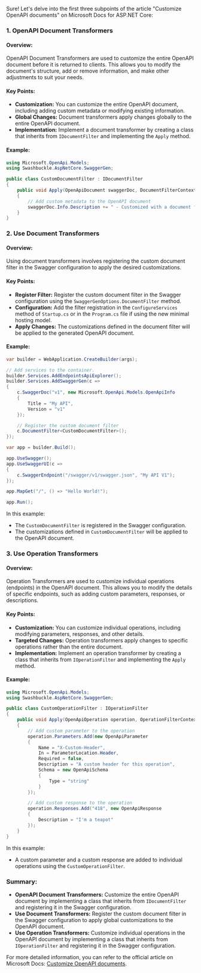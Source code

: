 Sure! Let's delve into the first three subpoints of the article "Customize OpenAPI documents" on Microsoft Docs for ASP.NET Core:

### 1. OpenAPI Document Transformers

#### Overview:
OpenAPI Document Transformers are used to customize the entire OpenAPI document before it is returned to clients. This allows you to modify the document's structure, add or remove information, and make other adjustments to suit your needs.

#### Key Points:
- **Customization:** You can customize the entire OpenAPI document, including adding custom metadata or modifying existing information.
- **Global Changes:** Document transformers apply changes globally to the entire OpenAPI document.
- **Implementation:** Implement a document transformer by creating a class that inherits from `IDocumentFilter` and implementing the `Apply` method.

#### Example:
```csharp name=CustomDocumentFilter.cs
using Microsoft.OpenApi.Models;
using Swashbuckle.AspNetCore.SwaggerGen;

public class CustomDocumentFilter : IDocumentFilter
{
    public void Apply(OpenApiDocument swaggerDoc, DocumentFilterContext context)
    {
        // Add custom metadata to the OpenAPI document
        swaggerDoc.Info.Description += " - Customized with a document filter";
    }
}
```

### 2. Use Document Transformers

#### Overview:
Using document transformers involves registering the custom document filter in the Swagger configuration to apply the desired customizations.

#### Key Points:
- **Register Filter:** Register the custom document filter in the Swagger configuration using the `SwaggerGenOptions.DocumentFilter` method.
- **Configuration:** Add the filter registration in the `ConfigureServices` method of `Startup.cs` or in the `Program.cs` file if using the new minimal hosting model.
- **Apply Changes:** The customizations defined in the document filter will be applied to the generated OpenAPI document.

#### Example:
```csharp name=Program.cs
var builder = WebApplication.CreateBuilder(args);

// Add services to the container.
builder.Services.AddEndpointsApiExplorer();
builder.Services.AddSwaggerGen(c =>
{
    c.SwaggerDoc("v1", new Microsoft.OpenApi.Models.OpenApiInfo
    {
        Title = "My API",
        Version = "v1"
    });

    // Register the custom document filter
    c.DocumentFilter<CustomDocumentFilter>();
});

var app = builder.Build();

app.UseSwagger();
app.UseSwaggerUI(c =>
{
    c.SwaggerEndpoint("/swagger/v1/swagger.json", "My API V1");
});

app.MapGet("/", () => "Hello World!");

app.Run();
```

In this example:
- The `CustomDocumentFilter` is registered in the Swagger configuration.
- The customizations defined in `CustomDocumentFilter` will be applied to the OpenAPI document.

### 3. Use Operation Transformers

#### Overview:
Operation Transformers are used to customize individual operations (endpoints) in the OpenAPI document. This allows you to modify the details of specific endpoints, such as adding custom parameters, responses, or descriptions.

#### Key Points:
- **Customization:** You can customize individual operations, including modifying parameters, responses, and other details.
- **Targeted Changes:** Operation transformers apply changes to specific operations rather than the entire document.
- **Implementation:** Implement an operation transformer by creating a class that inherits from `IOperationFilter` and implementing the `Apply` method.

#### Example:
```csharp name=CustomOperationFilter.cs
using Microsoft.OpenApi.Models;
using Swashbuckle.AspNetCore.SwaggerGen;

public class CustomOperationFilter : IOperationFilter
{
    public void Apply(OpenApiOperation operation, OperationFilterContext context)
    {
        // Add custom parameter to the operation
        operation.Parameters.Add(new OpenApiParameter
        {
            Name = "X-Custom-Header",
            In = ParameterLocation.Header,
            Required = false,
            Description = "A custom header for this operation",
            Schema = new OpenApiSchema
            {
                Type = "string"
            }
        });

        // Add custom response to the operation
        operation.Responses.Add("418", new OpenApiResponse
        {
            Description = "I'm a teapot"
        });
    }
}
```

In this example:
- A custom parameter and a custom response are added to individual operations using the `CustomOperationFilter`.

### Summary:

- **OpenAPI Document Transformers:** Customize the entire OpenAPI document by implementing a class that inherits from `IDocumentFilter` and registering it in the Swagger configuration.
- **Use Document Transformers:** Register the custom document filter in the Swagger configuration to apply global customizations to the OpenAPI document.
- **Use Operation Transformers:** Customize individual operations in the OpenAPI document by implementing a class that inherits from `IOperationFilter` and registering it in the Swagger configuration.

For more detailed information, you can refer to the official article on Microsoft Docs: [Customize OpenAPI documents](https://docs.microsoft.com/en-us/aspnet/core/fundamentals/minimal-apis/openapi#customize-openapi-documents).